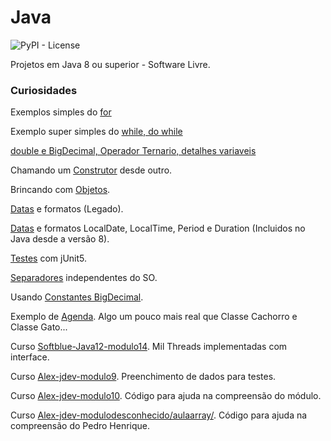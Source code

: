 # Java


![PyPI - License](https://img.shields.io/pypi/l/Django.svg?style=for-the-badge)


Projetos em Java 8 ou superior - Software Livre.

### Curiosidades

Exemplos simples do [for](jse/Elementar/src/xyz/infodata/elementar/LoopFor.java)

Exemplo super simples do [while, do while](jse/Elementar/src/xyz/infodata/elementar/LoopWhile.java)

[double e BigDecimal, Operador Ternario, detalhes variaveis](jse/Elementar/src/xyz/infodata/elementar) 

Chamando um [Construtor](jse/Elementar/src/xyz/infodata/elementar/construtor) desde outro.

Brincando com [Objetos](jse/Elementar/src/xyz/infodata/elementar/objetos). 

[Datas](jse/Elementar/src/xyz/infodata/elementar/data) e formatos (Legado).

[Datas](jse/Elementar/src/xyz/infodata/elementar/data/thread/safe/App.java) e formatos LocalDate, LocalTime, Period e Duration (Incluidos no Java desde a versão 8).

[Testes](jse/Elementar/src/xyz/infodata/elementar/testesjunit) com jUnit5.

[Separadores](jse/Elementar/src/xyz/infodata/elementar/teste/codigo) independentes do SO.

Usando [Constantes BigDecimal](jse/Elementar/src/xyz/infodata/elementar/constantes/bigdecimal).

Exemplo de [Agenda](jse/Elementar/src/xyz/infodata/elementar/agenda). Algo um pouco mais real que Classe Cachorro e Classe Gato...

Curso [Softblue-Java12-modulo14](threads/implementando/ImplementandoThreads/UsarThreadViaInterfaces/src/xyz/infodata/interfaces/threads/mil). Mil Threads implementadas com interface.

Curso [Alex-jdev-modulo9](jse/Elementar/src/xyz/infodata/alex_jdev/modulo9). Preenchimento de dados para testes.

Curso [Alex-jdev-modulo10](jse/Elementar/src/xyz/infodata/alex_jdev/modulo10). Código para ajuda na compreensão do módulo.

Curso [Alex-jdev-modulodesconhecido/aulaarray/](jse/Elementar/src/xyz/infodata/alex_jdev/modulodesconhecido/aulaarray/). Código para ajuda na compreensão do Pedro Henrique.



